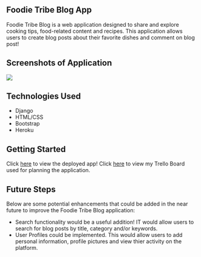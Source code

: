 ## Foodie Tribe Blog App 
Foodie Tribe Blog is a web application designed to share and explore cooking tips, food-related content and recipes. This application allows users to create blog posts about their favorite dishes and comment on blog post!

## Screenshots of Application 
<img src="/images_README/home.jpg">

## Technologies Used 
- Django
- HTML/CSS
- Bootstrap 
- Heroku 

## Getting Started
Click [here](https://foodietribe-543d82d0ba3b.herokuapp.com) to view the deployed app!
Click [here](https://trello.com/b/gvwdnvs4/project-3-full-stack-django-app) to view my Trello Board used for planning the application. 

## Future Steps 
Below are some potential enhancements that could be added in the near future to improve the Foodie Tribe Blog application: 
- Search functionality would be a useful addition! IT would allow users to search for blog posts by title, category and/or keywords. 
- User Profiles could be implemented. This would allow users to add personal information, profile pictures and view thier activity on the platform.
    
